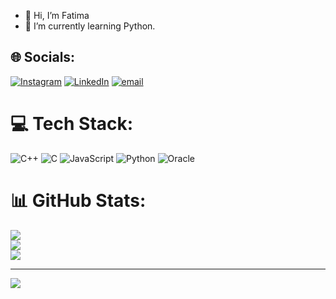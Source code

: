 - 👋 Hi, I’m Fatima
- 🌱 I’m currently learning Python.



## 🌐 Socials:
[![Instagram](https://img.shields.io/badge/Instagram-%23E4405F.svg?logo=Instagram&logoColor=white)](https://instagram.com/https://instagram.com/https://www.instagram.com/fatima.__.boumsahi/) [![LinkedIn](https://img.shields.io/badge/LinkedIn-%230077B5.svg?logo=linkedin&logoColor=white)](https://linkedin.com/in/https://linkedin.com/in/https://www.linkedin.com/in/boumsahi-fatima) [![email](https://img.shields.io/badge/Email-D14836?logo=gmail&logoColor=white)](mailto:fatima.boumsahi.fpn23@ump.ac.ma) 

# 💻 Tech Stack:
  ![C++](https://img.shields.io/badge/c++-%2300599C.svg?style=flat&logo=c%2B%2B&logoColor=white) ![C](https://img.shields.io/badge/c-%2300599C.svg?style=flat&logo=c&logoColor=white) ![JavaScript](https://img.shields.io/badge/javascript-%23323330.svg?style=flat&logo=javascript&logoColor=%23F7DF1E) ![Python](https://img.shields.io/badge/python-3670A0?style=flat&logo=python&logoColor=ffdd54) ![Oracle](https://img.shields.io/badge/Oracle-F80000?style=flat&logo=oracle&logoColor=white)
# 📊 GitHub Stats:
  ![](https://github-readme-stats.vercel.app/api?username=boumsahifatima&theme=radical&hide_border=false&include_all_commits=false&count_private=false)<br/>
![](https://nirzak-streak-stats.vercel.app/?user=boumsahifatima&theme=radical&hide_border=false)<br/>
![](https://github-readme-stats.vercel.app/api/top-langs/?username=boumsahifatima&theme=radical&hide_border=false&include_all_commits=false&count_private=false&layout=compact)

---
[![](https://visitcount.itsvg.in/api?id=boumsahifatima&icon=0&color=0)](https://visitcount.itsvg.in)

<!-- Proudly created with GPRM ( https://gprm.itsvg.in ) -->
<!-- Proudly created with GPRM ( https://gprm.itsvg.in ) -->
